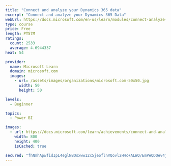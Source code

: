 ```yaml
---
title: "Connect and analyze your Dynamics 365 data​"
excerpt: "Connect and analyze your Dynamics 365 Data​"
webUrl: https://docs.microsoft.com/en-us/learn/modules/connect-analyze-dynamics-365-data/
type: course
price: Free
length: PT57M
ratings:
  count: 2533
  average: 4.6944337
heat: 54

provider:
  name: Microsoft Learn
  domain: microsoft.com
  images:
    - url: /assets/images/organizations/microsoft.com-50x50.jpg
      width: 50
      height: 50

levels:
  - Beginner

topics:
  - Power BI

images:
  - url: https://docs.microsoft.com/learn/achievements/connect-and-analyze-your-microsoft-dynamics-365-data-social.png
    width: 800
    height: 400
    isCached: true

secured: "fhNmhApwfidIpL4eglNBOsxww12x5jeoflnVQovl2H4c+ALWQ/EmPeQDQev4jnPiZF1NBjTg9tb119vmAqint8aZzMp1LTKSO1fEKqs2KHjU867zbQe25N+yCO4AUFK8MfKd7ZrvRY/PWJMal8QNO/GrhuLzDiV0M9fg0SOI3Rp6OWpXkOmq8nJsESYc+E9ZN0//jjAoyyobL41Dk0Y+wAXZ6m9xmpajApEOR2LTczBDW7Hhngp/f3LGD9S90JNL8slkK/a81A13Ukpjh0B38GfQOMloQZmMuAm2SmzPygqZaOg4UqKNYQ5aJOeRPrx2crRGVk22oKpgMOZnRjv0Eh+Hiv6JITjBxAnRLxXC/DJkkoAJwokEGFeE4wLO6EYYlvhjYDllZ5aWo8JbWGojmF7LUn4gSBFenIRL3FQKQN0=;fkY1k97KD0Yu886Ind8PAQ=="
---
```


